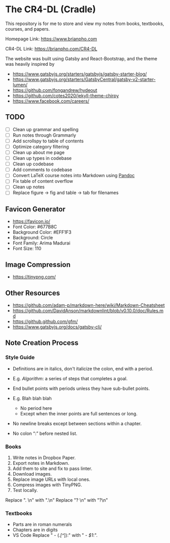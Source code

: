 # The CR4-DL (Cradle)

This repository is for me to store and view my notes from books, textbooks, courses, and papers.

Homepage Link: <https://www.brianpho.com>

CR4-DL Link: <https://brianpho.com/CR4-DL>

The website was built using Gatsby and React-Bootstrap, and the theme was heavily inspired by

- <https://www.gatsbyjs.org/starters/gatsbyjs/gatsby-starter-blog/>
- <https://www.gatsbyjs.org/starters/GatsbyCentral/gatsby-v2-starter-lumen/>
- <https://github.com/fongandrew/hydeout>
- <https://github.com/cotes2020/jekyll-theme-chirpy>
- <https://www.facebook.com/careers/>

## TODO

- [ ] Clean up grammar and spelling
- [ ] Run notes through Grammarly
- [ ] Add scrollspy to table of contents
- [ ] Optimize category filtering
- [ ] Clean up about me page
- [ ] Clean up types in codebase
- [ ] Clean up codebase
- [ ] Add comments to codebase
- [ ] Convert LaTeX course notes into Markdown using [Pandoc](https://pandoc.org/getting-started.html)
- [ ] Fix table of content overflow
- [ ] Clean up notes
- [ ] Replace figure -> fig and table -> tab for filenames

## Favicon Generator

- <https://favicon.io/>
- Font Color: #677B8C
- Background Color: #EFF1F3
- Background: Circle
- Font Family: Arima Madurai
- Font Size: 110

## Image Compression

- <https://tinypng.com/>

## Other Resources

- <https://github.com/adam-p/markdown-here/wiki/Markdown-Cheatsheet>
- <https://github.com/DavidAnson/markdownlint/blob/v0.10.0/doc/Rules.md>
- <https://github.github.com/gfm/>
- <https://www.gatsbyjs.org/docs/gatsby-cli/>

## Note Creation Process

### Style Guide

- Definitions are in italics, don't italicize the colon, end with a period.
- E.g. *Algorithm*: a series of steps that completes a goal.

- End bullet points with periods unless they have sub-bullet points.
- E.g. Blah blah blah
  - No period here
  - Except when the inner points are full sentences or long.

- No newline breaks except between sections within a chapter.
- No colon “:” before nested list.

### Books

1. Write notes in Dropbox Paper.
2. Export notes in Markdown.
3. Add them to site and fix to pass linter.
4. Download images.
5. Replace image URLs with local ones.
6. Compress images with TinyPNG.
7. Test locally.

Replace "\. \n" with ".\n"
Replace "\? \n" with "?\n"

### Textbooks

- Parts are in roman numerals
- Chapters are in digits
- VS Code Replace "  - (.*[^*]):" with "  - *$1*:".
